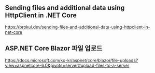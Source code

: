 ## Sending files and additional data using HttpClient in .NET Core
https://brokul.dev/sending-files-and-additional-data-using-httpclient-in-net-core

## ASP.NET Core Blazor 파일 업로드
https://docs.microsoft.com/ko-kr/aspnet/core/blazor/file-uploads?view=aspnetcore-6.0&pivots=server#upload-files-to-a-server
